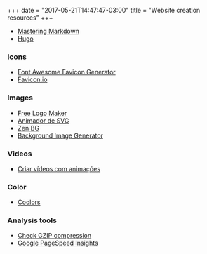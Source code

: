+++
date = "2017-05-21T14:47:47-03:00"
title = "Website creation resources"
+++

- [Mastering Markdown](https://guides.github.com/features/mastering-markdown/)
- [Hugo](https://gohugo.io/overview/introduction/)

### Icons
- [Font Awesome Favicon Generator](https://paulferrett.com/fontawesome-favicon/)
- [Favicon.io](https://favicon.io)

### Images

- [Free Logo Maker](https://logomakr.com/)
- [Animador de SVG](https://www.svgator.com/)
- [Zen BG](https://galactic.ink/bg/)
- [Background Image Generator](http://bg.siteorigin.com/)


### Videos
- [Criar vídeos com animações](http://www.animaker.co)

### Color
- [Coolors](https://coolors.co)

### Analysis tools
- [Check GZIP compression](https://checkgzipcompression.com/)
- [Google PageSpeed Insights](https://developers.google.com/speed/pagespeed/insights/)
